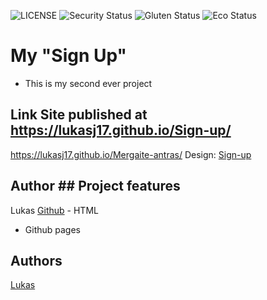 ![LICENSE](https://img.shields.io/badge/license-MIT-blue.svg?style=flat-square)
![Security Status](https://img.shields.io/security-headers?label=Security&url=https%3A%2F%2Fgithub.com&style=flat-square)
![Gluten Status](https://img.shields.io/badge/Gluten-Free-green.svg)
![Eco Status](https://img.shields.io/badge/ECO-Friendly-green.svg)




#	My "Sign Up"


- This is my second ever project


## Link	Site published at https://lukasj17.github.io/Sign-up/


https://lukasj17.github.io/Mergaite-antras/	Design: [Sign-up](https://cdn.discordapp.com/attachments/648536139677958156/648860801997996052/day1dr.png)


## Author	## Project features


Lukas [Github](https://github.com/lukasj17)	- HTML
- Github pages

## Authors

[Lukas](https://github.com/lukasj17)
